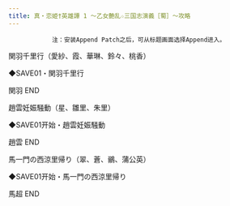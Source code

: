 ```yaml
---
title: 真・恋姫†英雄譚 1 ～乙女艶乱☆三国志演義［蜀］～攻略
---
```


                注：安装Append Patch之后，可从标题画面选择Append进入。

関羽千里行（愛紗、霞、華琳、鈴々、桃香）

◆SAVE01・関羽千里行

関羽 END

趙雲妊娠騒動（星、雛里、朱里）

◆SAVE01开始・趙雲妊娠騒動

趙雲 END

馬一門の西涼里帰り（翠、蒼、鶸、蒲公英）

◆SAVE01开始・馬一門の西涼里帰り

馬超 END
              
